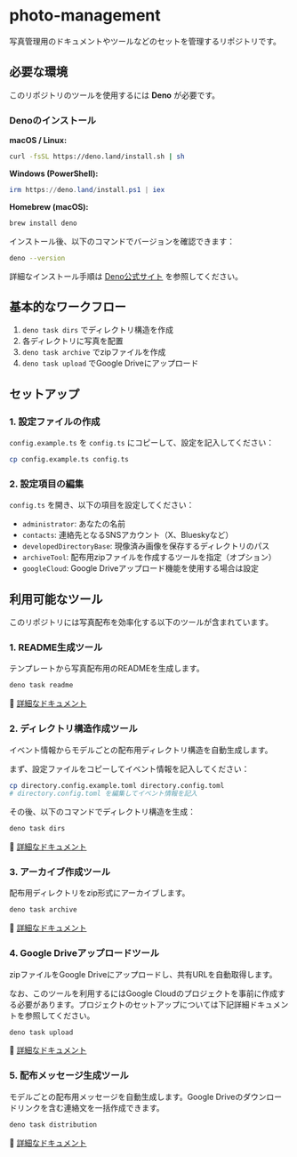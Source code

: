 # photo-management

写真管理用のドキュメントやツールなどのセットを管理するリポジトリです。

## 必要な環境

このリポジトリのツールを使用するには **Deno** が必要です。

### Denoのインストール

**macOS / Linux:**
```bash
curl -fsSL https://deno.land/install.sh | sh
```

**Windows (PowerShell):**
```powershell
irm https://deno.land/install.ps1 | iex
```

**Homebrew (macOS):**
```bash
brew install deno
```

インストール後、以下のコマンドでバージョンを確認できます：

```bash
deno --version
```

詳細なインストール手順は [Deno公式サイト](https://deno.land/) を参照してください。

## 基本的なワークフロー

1. `deno task dirs` でディレクトリ構造を作成
2. 各ディレクトリに写真を配置
3. `deno task archive` でzipファイルを作成
4. `deno task upload` でGoogle Driveにアップロード

## セットアップ

### 1. 設定ファイルの作成

`config.example.ts` を `config.ts` にコピーして、設定を記入してください：

```bash
cp config.example.ts config.ts
```

### 2. 設定項目の編集

`config.ts` を開き、以下の項目を設定してください：

- `administrator`: あなたの名前
- `contacts`: 連絡先となるSNSアカウント（X、Blueskyなど）
- `developedDirectoryBase`: 現像済み画像を保存するディレクトリのパス
- `archiveTool`: 配布用zipファイルを作成するツールを指定（オプション）
- `googleCloud`: Google Driveアップロード機能を使用する場合は設定

## 利用可能なツール

このリポジトリには写真配布を効率化する以下のツールが含まれています。

### 1. README生成ツール

テンプレートから写真配布用のREADMEを生成します。

```bash
deno task readme
```

📄 [詳細なドキュメント](Docs/README%E7%94%9F%E6%88%90%E3%83%84%E3%83%BC%E3%83%AB.md)

### 2. ディレクトリ構造作成ツール

イベント情報からモデルごとの配布用ディレクトリ構造を自動生成します。

まず、設定ファイルをコピーしてイベント情報を記入してください：

```bash
cp directory.config.example.toml directory.config.toml
# directory.config.toml を編集してイベント情報を記入
```

その後、以下のコマンドでディレクトリ構造を生成：

```bash
deno task dirs
```

📄 [詳細なドキュメント](Docs/%E3%83%87%E3%82%A3%E3%83%AC%E3%82%AF%E3%83%88%E3%83%AA%E6%A7%8B%E9%80%A0%E4%BD%9C%E6%88%90%E3%83%84%E3%83%BC%E3%83%AB.md)

### 3. アーカイブ作成ツール

配布用ディレクトリをzip形式にアーカイブします。

```bash
deno task archive
```

📄 [詳細なドキュメント](Docs/%E3%82%A2%E3%83%BC%E3%82%AB%E3%82%A4%E3%83%96%E4%BD%9C%E6%88%90%E3%83%84%E3%83%BC%E3%83%AB.md)

### 4. Google Driveアップロードツール

zipファイルをGoogle Driveにアップロードし、共有URLを自動取得します。

なお、このツールを利用するにはGoogle Cloudのプロジェクトを事前に作成する必要があります。プロジェクトのセットアップについては下記詳細ドキュメントを参照してください。

```bash
deno task upload
```

📄 [詳細なドキュメント](Docs/Google%20Drive%E3%82%A2%E3%83%83%E3%83%97%E3%83%AD%E3%83%BC%E3%83%89%E3%83%84%E3%83%BC%E3%83%AB.md)

### 5. 配布メッセージ生成ツール

モデルごとの配布用メッセージを自動生成します。Google Driveのダウンロードリンクを含む連絡文を一括作成できます。

```bash
deno task distribution
```

📄 [詳細なドキュメント](Docs/%E9%85%8D%E5%B8%83%E3%83%A1%E3%83%83%E3%82%BB%E3%83%BC%E3%82%B8%E7%94%9F%E6%88%90%E3%83%84%E3%83%BC%E3%83%AB.md)
